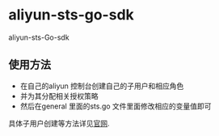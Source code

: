 # aliyun-sts-go-sdk
aliyun-sts-Go-sdk 
## 使用方法
* 在自己的aliyun 控制台创建自己的子用户和相应角色
* 并为其分配相关授权策略
* 然后在general 里面的sts.go 文件里面修改相应的变量值即可

具体子用户创建等方法详见[官网](https://help.aliyun.com/document_detail/57445.html?spm=5176.product28625.6.547.0mYGwz).
